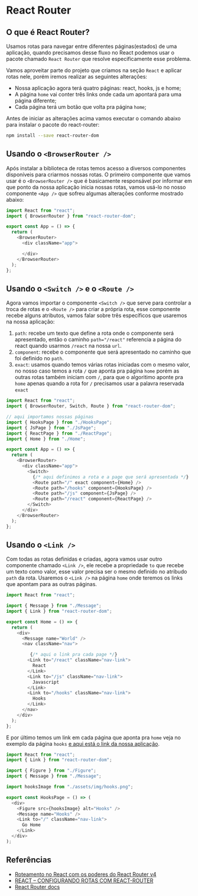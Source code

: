 # React Router

## O que é React Router?

Usamos rotas para navegar entre diferentes páginas\(estados\) de uma aplicação, quando precisamos desse fluxo no React podemos usar o pacote chamado `React Router` que resolve especificamente esse problema.

Vamos aproveitar parte do projeto que criamos na seção `React` e aplicar rotas nele, porém iremos realizar as seguintes alterações:

* Nossa aplicação agora terá quatro páginas: react, hooks, js e home;
* A página `home` vai conter três links onde cada um apontará para uma página diferente;
* Cada página terá um botão que volta pra página `home`;

Antes de iniciar as alterações acima vamos executar o comando abaixo para instalar o pacote do react-router:

```bash
npm install --save react-router-dom
```

## Usando o `<BrowserRouter />`

Após instalar a biblioteca de rotas temos acesso a diversos componentes disponíveis para criarmos nossas rotas. O primeiro componente que vamos usar é o `<BrowserRouter />` que é basicamente responsável por informar em que ponto da nossa aplicação inicia nossas rotas, vamos usá-lo no nosso componente `<App />` que sofreu algumas alterações conforme mostrado abaixo:

```javascript
import React from "react";
import { BrowserRouter } from "react-router-dom";

export const App = () => {
  return (
    <BrowserRouter>
      <div className="app">

      </div>
    </BrowserRouter>
  );
};
```

## Usando o `<Switch />` e o `<Route />`

Agora vamos importar o componente `<Switch />` que serve para controlar a troca de rotas e o `<Route />` para criar a própria rota, esse componente recebe alguns atributos, vamos falar sobre três específicos que usaremos na nossa aplicação:

1. `path`: recebe um texto que define a rota onde o componente será apresentado, então o caminho `path="/react"` referencia a página do react quando usarmos `/react` na nossa `url`.
2. `component`: recebe o componente que será apresentado no caminho que foi definido no `path`.
3. `exact`: usamos quando temos várias rotas iniciadas com o mesmo valor, no nosso caso temos a rota `/` que aponta pra página `home` porém as outras rotas também iniciam com `/`, para que o algoritimo aponte pra `home` apenas quando a rota for `/` precisamos usar a palavra reservada `exact`

```javascript
import React from "react";
import { BrowserRouter, Switch, Route } from "react-router-dom";

// aqui importamos nossas páginas
import { HooksPage } from "./HooksPage";
import { JsPage } from "./JsPage";
import { ReactPage } from "./ReactPage";
import { Home } from "./Home";

export const App = () => {
  return (
    <BrowserRouter>
      <div className="app">
        <Switch>
          {/* aqui definimos a rota e a page que será apresentada */}
          <Route path="/" exact component={Home} />
          <Route path="/hooks" component={HooksPage} />
          <Route path="/js" component={JsPage} />
          <Route path="/react" component={ReactPage} />
        </Switch>
      </div>
    </BrowserRouter>
  );
};
```

## Usando o `<Link />`

Com todas as rotas definidas e criadas, agora vamos usar outro componente chamado `<Link />`, ele recebe a propriedade `to` que recebe um texto como valor, esse valor precisa ser o mesmo definido no atribudo `path` da rota. Usaremos o `<Link />` na página `home` onde teremos os links que apontam para as outras páginas.

```javascript
import React from "react";

import { Message } from "./Message";
import { Link } from "react-router-dom";

export const Home = () => {
  return (
    <div>
      <Message name="World" />
      <nav className="nav">

         {/* aqui o link pra cada page */}
        <Link to="/react" className="nav-link">
          React
        </Link>
        <Link to="/js" className="nav-link">
          Javascript
        </Link>
        <Link to="/hooks" className="nav-link">
          Hooks
        </Link>
      </nav>
    </div>
  );
};
```

E por último temos um link em cada página que aponta pra `home` veja no exemplo da página  `hooks`   [e aqui está o link da nossa aplicação](https://codesandbox.io/s/hello-world-react-router-hl9yq?file=/src/App.js).

```javascript
import React from "react";
import { Link } from "react-router-dom";

import { Figure } from "./Figure";
import { Message } from "./Message";

import hooksImage from "./assets/img/hooks.png";

export const HooksPage = () => (
  <div>
    <Figure src={hooksImage} alt="Hooks" />
    <Message name="Hooks" />
    <Link to="/" className="nav-link">
      Go Home
    </Link>
  </div>
);
```

## Referências

* [Roteamento no React com os poderes do React Router v4](https://medium.com/collabcode/roteamento-no-react-com-os-poderes-do-react-router-v4-fbc191b9937d)
* [REACT – CONFIGURANDO ROTAS COM REACT-ROUTER](https://bognarjunior.wordpress.com/2018/03/31/react-configurando-rotas-com-react-router/)
* [React Router docs](https://reacttraining.com/react-router/)

